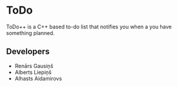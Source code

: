 # ToDo
ToDo++ is a C++ based to-do list that notifies you when a you have something planned.

## Developers
- Renārs Gausiņš
- Alberts Liepiņš
- Alhasts Aidamirovs